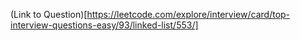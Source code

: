 (Link to Question)[https://leetcode.com/explore/interview/card/top-interview-questions-easy/93/linked-list/553/]